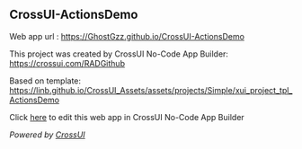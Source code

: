 ## CrossUI-ActionsDemo
Web app url : https://GhostGzz.github.io/CrossUI-ActionsDemo

This project was created by CrossUI No-Code App Builder: https://crossui.com/RADGithub

Based on template: https://linb.github.io/CrossUI_Assets/assets/projects/Simple/xui_project_tpl_ActionsDemo

Click [here](https://crossui.com/RADGithub/#!from=github&owner=GhostGzz&repo=CrossUI-ActionsDemo) to edit this web app in CrossUI No-Code App Builder

<i>Powered by [CrossUI](https://crossui.com)</i>
